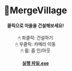 # <div align=center>🏡MergeVillage
#### <div align=center>클릭으로 마을을 건설해보세요!

<div align=center> 🖱 좌클릭: 건설하기
<div align=center> 🖱 우클릭: 카메라 이동        
<div align=center> 🖱 휠: 줌 인/아웃


#### [실행 파일.exe](https://drive.google.com/file/d/1VfbFV1SJ8K6AYJ4adhXkhUJMd_kImJeV/view?usp=sharing)
